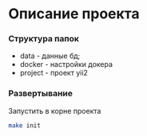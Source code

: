 # Описание проекта

### Структура папок

- data - данные бд;
- docker - настройки докера
- project - проект yii2

### Развертывание

Запустить в корне проекта
```bash
make init
```